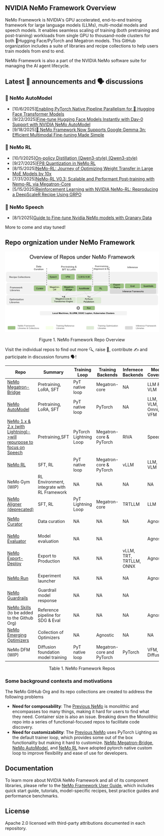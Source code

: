 <!--
SPDX-FileCopyrightText: Copyright (c) 2024-2025 NVIDIA CORPORATION & AFFILIATES. All rights reserved.
SPDX-License-Identifier: Apache-2.0
-->

## NVIDIA NeMo Framework Overview

NeMo Framework is NVIDIA's GPU accelerated, end-to-end training framework for large language models (LLMs), multi-modal models and speech models. It enables seamless scaling of training (both pretraining and post-training) workloads from single GPU to thousand-node clusters for both 🤗Hugging Face/PyTorch and Megatron models. This GitHub organization includes a suite of libraries and recipe collections to help users train models from end to end. 

NeMo Framework is also a part of the NVIDIA NeMo software suite for managing the AI agent lifecycle.

## Latest 📣 announcements and 🗣️ discussions 
### 🐳 NeMo AutoModel
- [10/6/2025][Enabling PyTorch Native Pipeline Parallelism for 🤗 Hugging Face Transformer Models](https://github.com/NVIDIA-NeMo/Automodel/discussions/589)
- [9/22/2025][Fine-tune Hugging Face Models Instantly with Day-0 Support with NVIDIA NeMo AutoModel](https://github.com/NVIDIA-NeMo/Automodel/discussions/477)
- [9/18/2025][🚀 NeMo Framework Now Supports Google Gemma 3n: Efficient Multimodal Fine-tuning Made Simple](https://github.com/NVIDIA-NeMo/Automodel/discussions/494)

### 🔬 NeMo RL
- [10/1/2025][On-policy Distillation (Qwen3-style) (Qwen3-style)](https://github.com/NVIDIA-NeMo/RL/discussions/1254)
- [9/27/2025][FP8 Quantization in NeMo RL](https://github.com/NVIDIA-NeMo/RL/discussions/1216)
- [8/15/2025][NeMo-RL: Journey of Optimizing Weight Transfer in Large MoE Models by 10x](https://github.com/NVIDIA-NeMo/RL/discussions/1189)
- [7/31/2025][NeMo-RL V0.3: Scalable and Performant Post-training with Nemo-RL via Megatron-Core](https://github.com/NVIDIA-NeMo/RL/discussions/1161)
- [5/15/2025][Reinforcement Learning with NVIDIA NeMo-RL: Reproducing a DeepScaleR Recipe Using GRPO ](https://github.com/NVIDIA-NeMo/RL/discussions/1188)

### 💬 NeMo Speech
- [8/1/2025][Guide to Fine-tune Nvidia NeMo models with Granary Data](https://github.com/NVIDIA-NeMo/NeMo/discussions/14758)

More to come and stay tuned!

## Repo orgnization under NeMo Framework
  ![image](/RepoDiagram.png)
  
<div align="center">
  Figure 1. NeMo Framework Repo Overview
</div>
<p></p>

Visit the individual repos to find out more 🔍, raise :bug:, contribute ✍️ and participate in discussion forums 🗣️!
<p></p>

|Repo|Summary|Training Loop|Training Backends|Infernece Backends|Model Coverage|Container|
|-|-|-|-|-|-|-|
|[NeMo Megatron-Bridge](https://github.com/NVIDIA-NeMo/Megatron-Bridge)|Pretraining, LoRA, SFT|PyT native loop|Megatron-core|NA|LLM & VLM|NeMo Framework Container
|[NeMo AutoModel](https://github.com/NVIDIA-NeMo/Automodel)|Pretraining, LoRA, SFT|PyT native loop|PyTorch|NA|LLM, VLM, Omni, VFM|NeMo AutoModel Container|
|[NeMo 1.x & 2.x (with Lightning)->will repurpose to focus on Speech](https://github.com/NVIDIA-NeMo/NeMo)|Pretraining,SFT|PyTorch Lightning Loop|Megatron-core & PyTorch|RIVA|Speech|NA|
|[NeMo RL](https://github.com/NVIDIA-NeMo/RL)|SFT, RL|PyT native loop|Megatron-core & PyTorch|vLLM|LLM, VLM|NeMo RL container|
|NeMo Gym (WIP)|RL Environment, integrate with RL Framework|NA|NA|NA|NA|NeMo RL Container|
|[NeMo Aligner (deprecated)](https://github.com/NVIDIA/NeMo-Aligner)|SFT, RL|PyT Lightning Loop|Megatron-core|TRTLLM|LLM|NA
|[NeMo Curator](https://github.com/NVIDIA-NeMo/Curator)|Data curation|NA|NA|NA|Agnostic|NeMo Curator Container|
|[NeMo Evaluator](https://github.com/NVIDIA-NeMo/Evaluator)|Model evaluation|NA|NA||Agnostic|NeMo Framework Container|
|[NeMo Export-Deploy](https://github.com/NVIDIA-NeMo/Export-Deploy)|Export to Production|NA|NA|vLLM, TRT, TRTLLM, ONNX|Agnostic|NeMo Framework Container|
|[NeMo Run](https://github.com/NVIDIA-NeMo/Run)|Experiment launcher|NA|NA|NA|Agnostic|NeMo Framework Container|
|[NeMo Guardrails](https://github.com/NVIDIA-NeMo/Guardrails)|Guardrail model response|NA|NA|NA||NA|
|[NeMo Skills](https://github.com/NVIDIA/NeMo-Skills) (to be added to the Github Org)|Reference pipeline for SDG & Eval|NA|NA|NA|Agnostic|NA|
|[NeMo Emerging Optimizers](https://github.com/NVIDIA-NeMo/Emerging-Optimizers)|Collection of Optimizers|NA|Agnostic|NA|NA|NA|
|NeMo DFM (WIP)|Diffusion foundation model training|PyT native loop|Megatron-core and PyTorch|PyTorch|VFM, Diffusion|TBD|


<div align="center">
  Table 1. NeMo Framework Repos
</div>
<p></p>

### Some background contexts and motivations
The NeMo GitHub Org and its repo collections are created to address the following problems
* **Need for composability**: The [Previous NeMo](https://github.com/NVIDIA/NeMo) is monolithic and encompasses too many things, making it hard for users to find what they need. Container size is also an issue. Breaking down the Monolithic repo into a series of functional-focused repos to facilitate code discovery.
* **Need for customizability**: The [Previous NeMo](https://github.com/NVIDIA/NeMo) uses PyTorch Lighting as the default trainer loop, which provides some out of the box functionality but making it hard to customize. [NeMo Megatron-Bridge](https://github.com/NVIDIA-NeMo/Megatron-Bridge), [NeMo AutoModel](https://github.com/NVIDIA-NeMo/Automodel), and [NeMo RL](https://github.com/NVIDIA-NeMo/RL) have adopted pytorch native custom loop to improve flexibility and ease of use for developers. 

## Documentation

To learn more about NVIDIA NeMo Framework and all of its component libraries, please refer to the [NeMo Framework User Guide](https://docs.nvidia.com/nemo-framework/user-guide/latest/overview.html), which includes quick start guide, tutorials, model-specific recipes, best practice guides and performance benchmarks.  

<!--
## Contribution & Support

- Follow [Contribution Guidelines](../CONTRIBUTING.md)
- Report issues via GitHub Discussions
- Enterprise support available through NVIDIA AI Enterprise
-->

## License

Apache 2.0 licensed with third-party attributions documented in each repository.
